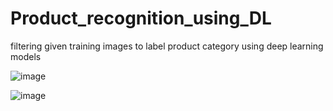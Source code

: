 # Product_recognition_using_DL
filtering given training images to label product category using deep learning models 


![image](https://github.com/user-attachments/assets/b8485adc-fdd7-4459-83c3-3df1393a8289)





![image](https://github.com/user-attachments/assets/3a199a26-0af4-4c37-8e06-3a2b109b6f4c)
